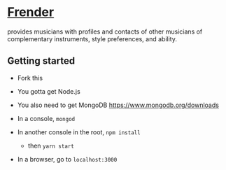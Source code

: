 # [Frender](https://frender-app.herokuapp.com/ "earlier version Heroku deploy")

provides musicians with profiles and contacts of other musicians of complementary instruments, style preferences, and ability.


## Getting started
* Fork this
* You gotta get Node.js
* You also need to get MongoDB https://www.mongodb.org/downloads
* In a console, `mongod`
* In another console in the root, `npm install`
  * then `yarn start`
  
* In a browser, go to `localhost:3000`

